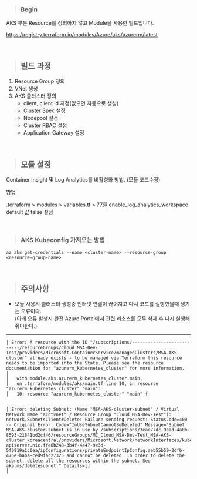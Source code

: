 > ### Begin

AKS 부분 Resource를 정의하지 않고 Module을 사용한 빌드입니다.  

https://registry.terraform.io/modules/Azure/aks/azurerm/latest

<br>

> ## 빌드 과정

1. Resource Group 정의
2. VNet 생성
3. AKS 클러스터 정의
    - client, client id 지정(없으면 자동으로 생성)
    - Cluster Spec 설정
    - Nodepool 설정
    - Cluster RBAC 설정
    - Application Gateway 설정

<br>


> ## 모듈 설정  

Container Insight 및 Log Analytics를 비활성화 방법. (모듈 코드수정)

방법

.terraform > modules > variables.tf > 77줄 enable_log_analytics_workspace default 값 false 설정


<br>


> ### AKS Kubeconfig 가져오는 방법

```
az aks get-credentials --name <cluster-name> --resource-group <resource-group-name>
```

<br>

> ## 주의사항

- 모듈 사용시 클러스터 생성중 인터넷 연결이 끊어지고 다시 코드를 실행했을때 생기는 오류이다.  
(아래 오류 발생시 완전 Azure Portal에서 관련 리소스를 모두 삭제 후 다시 실행해줘야한다.)

---

```
│ Error: A resource with the ID "/subscriptions/---------------------------/resourceGroups/Cloud_MSA-Dev-Test/providers/Microsoft.ContainerService/managedClusters/MSA-AKS-cluster" already exists - to be managed via Terraform this resource needs to be imported into the State. Please see the resource documentation for "azurerm_kubernetes_cluster" for more information.
│ 
│   with module.aks.azurerm_kubernetes_cluster.main,
│   on .terraform/modules/aks/main.tf line 10, in resource "azurerm_kubernetes_cluster" "main":
│   10: resource "azurerm_kubernetes_cluster" "main" {
```

```

│ Error: deleting Subnet: (Name "MSA-AKS-cluster-subnet" / Virtual Network Name "acctvnet" / Resource Group "Cloud_MSA-Dev-Test"): network.SubnetsClient#Delete: Failure sending request: StatusCode=400 -- Original Error: Code="InUseSubnetCannotBeDeleted" Message="Subnet MSA-AKS-cluster-subnet is in use by /subscriptions/3eae77dc-9aad-4a0b-8593-21841bd2cf46/resourceGroups/MC_Cloud_MSA-Dev-Test_MSA-AKS-cluster_koreacentral/providers/Microsoft.Network/networkInterfaces/kube-apiserver.nic.ffe8b248-3b4f-4a47-9e3d-5f0919a1c0ea/ipConfigurations/privateEndpointIpConfig.aeb55b59-2dfb-476e-baba-ced9fac27325 and cannot be deleted. In order to delete the subnet, delete all the resources within the subnet. See aka.ms/deletesubnet." Details=[]
│ 
```
